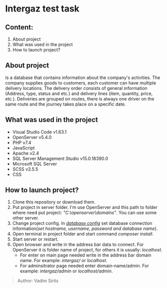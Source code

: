 # **Intergaz test task**

## Content:
  1. About project
  2. What was used in the project
  3. How to launch project?

## About project
  Is a database that contains information about the company's activities. The company supplies goods to customers, each customer can have multiple delivery locations. The delivery order consists of general information (Address, type, status and etc.) and delivery lines (item, quantity, price, etc.). Deliveries are grouped on routes, there is always one driver on the same route and the journey takes place on a specific date.

## What was used in the project
  - Visual Studio Code v1.63.1
  - OpenServer v5.4.0
  - PHP v7.4
  - JavaScript
  - Apache v2.4
  - SQL Server Management Studio v15.0.18390.0
  - Microsoft SQL Server 
  - SCSS v3.5.5
  - CSS
 
## How to launch project?
  1. Clone this repository or download them.
  2. Put project in server folder. I'm use OpenServer and this path to folder where need put project: *"C:\openserver\domains\"*. You can use some other server.
  3. Change project config. In *[database config](https://github.com/Kythadrin/intergaz/blob/eac7224718b13e9e7f3e92f168f6efa40c706992/conf/Config.php#L8)* set database connection information(*set hostname, username, password and database name*).
  4. Open terminal in project folder and start command *composer install*.
  5. Start server or restart.
  6. Open browser and write in the address bar data to connect. For OpenServer it is folder name of project, for others it is usually: *localhost*. 
     - For enter on main page needed write in the address bar domain name. For example: *intergaz/* or *localhost*. 
     - For adminsitrator page needed enter domain-name/admin. For example: *intergaz/admin* or *localhost/admin*.

> Author: Vadim Sirits